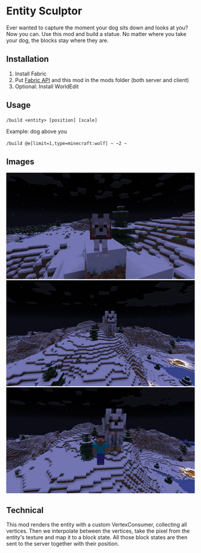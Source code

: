 # Entity Sculptor

Ever wanted to capture the moment your dog sits down and looks at you?
Now you can. Use this mod and build a statue.
No matter where you take your dog, the blocks stay where they are.

## Installation

1. Install Fabric
2. Put [Fabric API](https://www.curseforge.com/minecraft/mc-mods/fabric-api) and this mod in the mods folder (both server and client)
3. Optional: Install WorldEdit

## Usage

`/build <entity> [position] [scale]`

Example: dog above you

`/build @e[limit=1,type=minecraft:wolf] ~ ~2 ~`

## Images

![living dog looking at you](images/cute_dog.png)
![dog statue built out of blocks](images/dog_statue.png)
![player in front of dog statue](images/player_with_dog_statue.png)

## Technical

This mod renders the entity with a custom VertexConsumer, collecting all vertices. Then we interpolate between the vertices, take the
pixel from the entity's texture and map it to a block state. All those block states are then sent to the server together with their
position.
